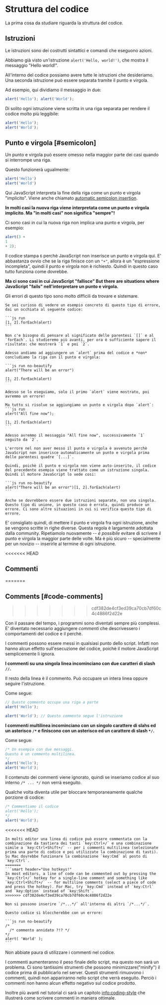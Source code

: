# Struttura del codice

La prima cosa da studiare riguarda la struttura del codice.

## Istruzioni

Le istruzioni sono dei costrutti sintattici e comandi che eseguono azioni.

Abbiamo già visto un'istruzione `alert('Hello, world!')`, che mostra il messaggio "Hello world!".

All'interno del codice possiamo avere tutte le istruzioni che desideriamo. Una seconda istruzione può essere separata tramite il punto e virgola.

Ad esempio, qui dividiamo il messaggio in due:

```js run no-beautify
alert('Hello'); alert('World');
```
Di solito ogni istruzione viene scritta in una riga separata per rendere il codice molto più leggibile:

```js run no-beautify
alert('Hello');
alert('World');
```

## Punto e virgola [#semicolon]

Un punto e virgola può essere omesso nella maggior parte dei casi quando si interrompe una riga.

Questo funzionerà ugualmente:

```js run no-beautify
alert('Hello')
alert('World')
```

Qui JavaScript interpreta la fine della riga come un punto e virgola "implicito". Viene anche chiamato [automatic semicolon insertion](https://tc39.github.io/ecma262/#sec-automatic-semicolon-insertion).

**In molti casi la nuova riga viene interpretata come un punto e virgola implicito. Ma "in molti casi" non significa "sempre"!**

Ci sono casi in cui la nuova riga non implica una punto e virgola, per esempio:

```js run no-beautify
alert(3 +
1
+ 2);
```

Il codice stampa `6` perchè JavaScript non inserisce un punto e virgola qui. E' abbastanza ovvio che se la riga finisce con un `"+"`, allora è un "espressione incompleta", quindi il punto e virgola non è richiesto. Quindi in questo caso tutto funziona come dovrebbe.

**Ma ci sono casi in cui JavaScript "fallisce"  But there are situations where JavaScript "fails" nell'interpretare un punto e virgola.**

Gli errori di questo tipo sono molto difficili da trovare e sistemare.

````smart header="Un esempio di errore"
Se sei curioso di vedere un esempio concreto di questo tipo di errore, dai un occhiata al seguente codice:

```js run
[1, 2].forEach(alert)
```

Non c'e bisogno di pensare al significato delle parentesi `[]` e al `forEach`. Li studieremo più avanti, per ora è sufficiente sapere il risultato: che mostrerà `1` e poi `2`.

Adesso andiamo ad aggiungere un `alert` prima del codice e *non* concludiamo la riga con il punto e virgola:

```js run no-beautify
alert("There will be an error")

[1, 2].forEach(alert)
```

Adesso se lo eseguiamo, solo il primo `alert` viene mostrato, poi avremmo un errore!

Ma tutto si risolve se aggiungiamo un punto e virgola dopo `alert`:
```js run
alert("All fine now");

[1, 2].forEach(alert)  
```

Adesso avremmo il messaggio "All fine now", successivamente `1` seguito da `2`.

L'errore nel non aver messo il punto e virgola è avvenuto perchè JavaScript non inserisce automaticamente un punto e virgola prima delle parentesi quadre `[...]`.

Quindi, poichè il punto e virgola non viene auto-inserito, il codice del precedente esempio viene trattato come un istruzione singola. Quindi il motore JavaScript lo vede cosi:

```js run no-beautify
alert("There will be an error")[1, 2].forEach(alert)
```

Anche se dovrebbero essere due istruzioni separate, non una singola. Questo tipo di unione, in questo caso è errata, quindi produce un errore. Ci sono altre situazioni in cui si verifica questo tipo di errore.
````

E' consigliato quindi, di mettere il punto e virgola fra ogni istruzione, anche se vengono scritte in righe diverse. Questa regola è largamente adottata dalla community. Ripetiamolo nuovamente -- *è possibile* evitare di scrivere il punto e virgola la maggior parte delle volte. Ma è più sicuro -- specialmente per un novizio -- inserirle al termine di ogni istruzione.

<<<<<<< HEAD
## Commenti
=======
## Comments [#code-comments]
>>>>>>> cdf382de4cf3ed39ca70cb7df60c4c4886f2d22e

Con il passare del tempo, i programmi sono diventati sempre più complessi. E' diventato necessario aggiungere *commenti* che descrivessero i comportamenti del codice e il perchè.

I commenti possono essere messi in qualsiasi punto dello script. Infatti non hanno alcun effetto sull'esecuzione del codice, poichè il motore JavaScript semplicemente li ignora.

**I commenti su una singola linea incominciano con due caratteri di slash `//`.**

Il resto della linea è il commento. Può occupare un intera linea oppure seguire l'istruzione.

Come segue:
```js run
// Questo commento occupa una riga a parte
alert('Hello');

alert('World'); // Questo commento segue l'istruzione
```

**I commenti multilinea incominciano con un singolo carattere di slahs ed un asterisco <code>/&#42;</code> e finiscono con un asterisco ed un carattere di slash <code>&#42;/</code>.**

Come segue:

```js run
/* Un esempio con due messaggi.
Questo è un commento multilinea.
*/
alert('Hello');
alert('World');
```

Il contenuto dei commenti viene ignorato, quindi se inseriamo codice al suo interno <code>/&#42; ... &#42;/</code> non verrà eseguito.

Qualche volta diventa utile per bloccare temporaneamente qualche porzione di codice:
```js run
/* Commentiamo il codice
alert('Hello');
*/
alert('World');
```

<<<<<<< HEAD
```smart header="Usa le scorciatoie da tastiera!"
In molti editor una linea di codice può essere commentata con la combinazione da tastiera dei tasti `key:Ctrl+/` e una combinazione simile a `key:Ctrl+Shift+/` -- per i commenti multilinea (selezionate prima una parte di codice e poi utilizzate la combinazione di tasti). Su Mac dovrebbe funzionare la combinazione `key:Cmd` al posto di `key:Ctrl`.
=======
```smart header="Use hotkeys!"
In most editors, a line of code can be commented out by pressing the `key:Ctrl+/` hotkey for a single-line comment and something like `key:Ctrl+Shift+/` -- for multiline comments (select a piece of code and press the hotkey). For Mac, try `key:Cmd` instead of `key:Ctrl` and `key:Option` instead of `key:Shift`.
>>>>>>> cdf382de4cf3ed39ca70cb7df60c4c4886f2d22e
```

````warn header="I commenti annidati non sono supportati!"
Non si possono inserire `/*...*/` all'interno di altri `/*...*/`.

Questo codice si bloccherebbe con un errore:

```js run no-beautify
/*
  /* commento annidato ?!? */
*/
alert( 'World' );
```
````
Non abbiate paura di utilizzare i commenti nel codice.

I commenti aumenteranno il peso finale dello script, ma questo non sarà un problema. Ci sono tantissimi strumenti che possono minimizzare("minify") il codice prima di pubblicarlo nel server. Questi strumenti rimuovono i commenti, quindi non appariranno nello script che verrà eseguito. Perciò i commenti non hanno alcun effetto negativo sul codice prodotto.

Inoltre più avanti nel tutorial ci sarà un capitolo <info:coding-style> che illustrerà come scrivere commenti in maniera ottimale.
